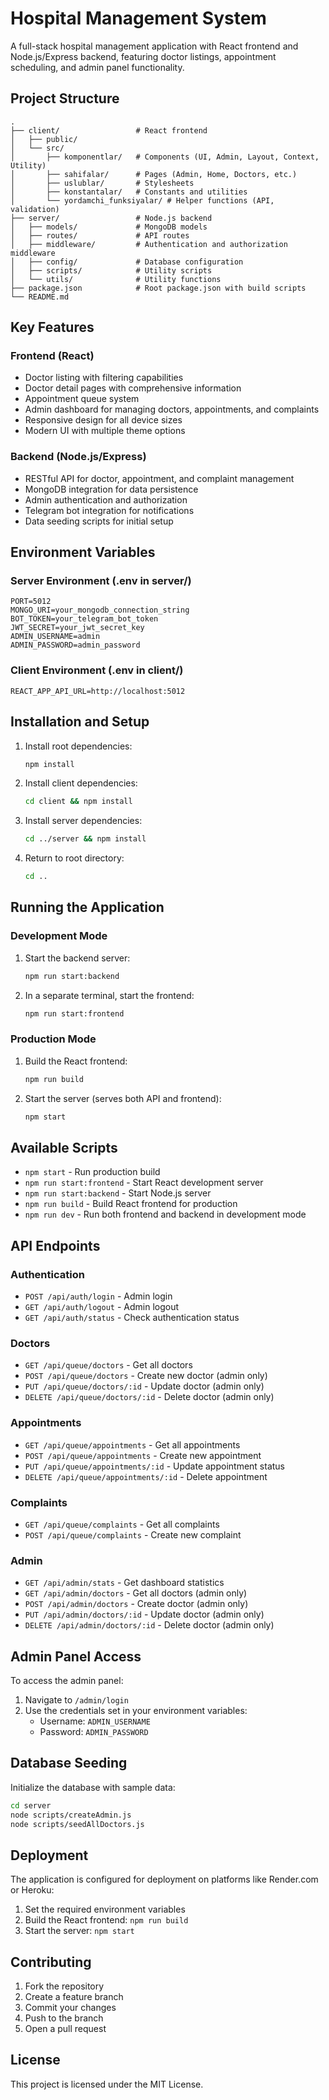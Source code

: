 # Hospital Management System

A full-stack hospital management application with React frontend and Node.js/Express backend, featuring doctor listings, appointment scheduling, and admin panel functionality.

## Project Structure

```
.
├── client/                 # React frontend
│   ├── public/
│   └── src/
│       ├── komponentlar/   # Components (UI, Admin, Layout, Context, Utility)
│       ├── sahifalar/      # Pages (Admin, Home, Doctors, etc.)
│       ├── uslublar/       # Stylesheets
│       ├── konstantalar/   # Constants and utilities
│       └── yordamchi_funksiyalar/ # Helper functions (API, validation)
├── server/                 # Node.js backend
│   ├── models/             # MongoDB models
│   ├── routes/             # API routes
│   ├── middleware/         # Authentication and authorization middleware
│   ├── config/             # Database configuration
│   ├── scripts/            # Utility scripts
│   └── utils/              # Utility functions
├── package.json            # Root package.json with build scripts
└── README.md
```

## Key Features

### Frontend (React)
- Doctor listing with filtering capabilities
- Doctor detail pages with comprehensive information
- Appointment queue system
- Admin dashboard for managing doctors, appointments, and complaints
- Responsive design for all device sizes
- Modern UI with multiple theme options

### Backend (Node.js/Express)
- RESTful API for doctor, appointment, and complaint management
- MongoDB integration for data persistence
- Admin authentication and authorization
- Telegram bot integration for notifications
- Data seeding scripts for initial setup

## Environment Variables

### Server Environment (.env in server/)
```env
PORT=5012
MONGO_URI=your_mongodb_connection_string
BOT_TOKEN=your_telegram_bot_token
JWT_SECRET=your_jwt_secret_key
ADMIN_USERNAME=admin
ADMIN_PASSWORD=admin_password
```

### Client Environment (.env in client/)
```env
REACT_APP_API_URL=http://localhost:5012
```

## Installation and Setup

1. Install root dependencies:
   ```bash
   npm install
   ```

2. Install client dependencies:
   ```bash
   cd client && npm install
   ```

3. Install server dependencies:
   ```bash
   cd ../server && npm install
   ```

4. Return to root directory:
   ```bash
   cd ..
   ```

## Running the Application

### Development Mode

1. Start the backend server:
   ```bash
   npm run start:backend
   ```

2. In a separate terminal, start the frontend:
   ```bash
   npm run start:frontend
   ```

### Production Mode

1. Build the React frontend:
   ```bash
   npm run build
   ```

2. Start the server (serves both API and frontend):
   ```bash
   npm start
   ```

## Available Scripts

- `npm start` - Run production build
- `npm run start:frontend` - Start React development server
- `npm run start:backend` - Start Node.js server
- `npm run build` - Build React frontend for production
- `npm run dev` - Run both frontend and backend in development mode

## API Endpoints

### Authentication
- `POST /api/auth/login` - Admin login
- `GET /api/auth/logout` - Admin logout
- `GET /api/auth/status` - Check authentication status

### Doctors
- `GET /api/queue/doctors` - Get all doctors
- `POST /api/queue/doctors` - Create new doctor (admin only)
- `PUT /api/queue/doctors/:id` - Update doctor (admin only)
- `DELETE /api/queue/doctors/:id` - Delete doctor (admin only)

### Appointments
- `GET /api/queue/appointments` - Get all appointments
- `POST /api/queue/appointments` - Create new appointment
- `PUT /api/queue/appointments/:id` - Update appointment status
- `DELETE /api/queue/appointments/:id` - Delete appointment

### Complaints
- `GET /api/queue/complaints` - Get all complaints
- `POST /api/queue/complaints` - Create new complaint

### Admin
- `GET /api/admin/stats` - Get dashboard statistics
- `GET /api/admin/doctors` - Get all doctors (admin only)
- `POST /api/admin/doctors` - Create doctor (admin only)
- `PUT /api/admin/doctors/:id` - Update doctor (admin only)
- `DELETE /api/admin/doctors/:id` - Delete doctor (admin only)

## Admin Panel Access

To access the admin panel:
1. Navigate to `/admin/login`
2. Use the credentials set in your environment variables:
   - Username: `ADMIN_USERNAME`
   - Password: `ADMIN_PASSWORD`

## Database Seeding

Initialize the database with sample data:
```bash
cd server
node scripts/createAdmin.js
node scripts/seedAllDoctors.js
```

## Deployment

The application is configured for deployment on platforms like Render.com or Heroku:

1. Set the required environment variables
2. Build the React frontend: `npm run build`
3. Start the server: `npm start`

## Contributing

1. Fork the repository
2. Create a feature branch
3. Commit your changes
4. Push to the branch
5. Open a pull request

## License

This project is licensed under the MIT License.